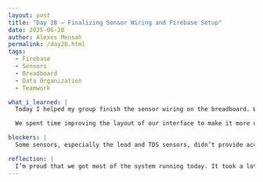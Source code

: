 ```yaml
---
layout: post
title: "Day 28 – Finalizing Sensor Wiring and Firebase Setup"
date: 2025-06-28
author: Alexes Mensah
permalink: /day28.html
tags:
  - Firebase
  - Sensors
  - Breadboard
  - Data Organization
  - Teamwork

what_i_learned: |
  Today I helped my group finish the sensor wiring on the breadboard. We double-checked all connections, made sure the sensors were correctly placed, and labeled the wires to avoid confusion during future testing. I also worked on setting up and organizing the Firebase database so our sensor data could display in real time. It was really exciting to finally see the readings updating live.

  We spent time improving the layout of our interface to make it more user-friendly, especially for people who might not be familiar with sensor data or coding. I learned that designing for others means thinking about clarity and simplicity. We also discussed the impact of incorrect sensor readings and why it’s important to test carefully to maintain reliable data.

blockers: |
  Some sensors, especially the lead and TDS sensors, didn’t provide accurate readings at first. We had to spend extra time troubleshooting these issues. We also ran into connection problems with Firebase and had to reset and reconfigure some settings to get it working properly.

reflection: |
  I’m proud that we got most of the system running today. It took a lot of teamwork and patience to solve the problems we faced, but we worked through them. I’m excited to present our work and show how far we’ve come as a group.
---
```

